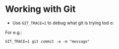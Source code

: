 # Working with Git
- Use `GIT_TRACE=1` to debug what git is trying tod o:

For e.g.:

```
GIT_TRACE=1 git commit -a -m "message"
```